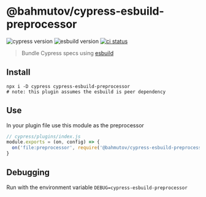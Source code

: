 # @bahmutov/cypress-esbuild-preprocessor
![cypress version](https://img.shields.io/badge/cypress-6.7.1-brightgreen) ![esbuild version](https://img.shields.io/badge/esbuild-0.9.2-brightgreen) [![ci status][ci image]][ci url]
> Bundle Cypress specs using [esbuild](https://esbuild.github.io/)

## Install

```
npx i -D cypress cypress-esbuild-preprocessor
# note: this plugin assumes the esbuild is peer dependency
```

## Use

In your plugin file use this module as the preprocessor

```js
// cypress/plugins/index.js
module.exports = (on, config) => {
  on('file:preprocessor', require('@bahmutov/cypress-esbuild-preprocessor'))
}
```

## Debugging

Run with the environment variable `DEBUG=cypress-esbuild-preprocessor`

[ci image]: https://github.com/bahmutov/cypress-esbuild-preprocessor/workflows/ci/badge.svg?branch=main
[ci url]: https://github.com/bahmutov/cypress-esbuild-preprocessor/actions
